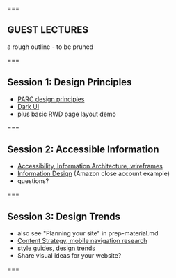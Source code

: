 ===

## GUEST LECTURES

a rough outline - to be pruned

===

## Session 1: Design Principles

- [PARC design principles](https://tech3015.github.io/presents?lecture-04)
- [Dark UI](https://tech3015.github.io/presents?lecture-07)
- plus basic RWD page layout demo

===

## Session 2: Accessible Information

- [Accessibility, Information Architecture, wireframes](https://tech3015.github.io/presents?lecture-03)
- [Information Design](https://tech3015.github.io/presents?lecture-07) (Amazon close account example)
- questions?

===

## Session 3: Design Trends

- also see "Planning your site" in prep-material.md
- [Content Strategy, mobile navigation research](https://tech3015.github.io/presents?lecture-06)
- [style guides, design trends](https://tech3015.github.io/presents?lecture-05)
- Share visual ideas for your website?

===

